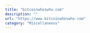 ```yaml
---
title: "bitcoinwhoswho.com"
description: ""
url: "https://www.bitcoinwhoswho.com"
category: "Miscellaneous"
---
```

